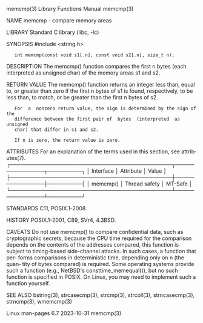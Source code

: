 memcmp(3)                  Library Functions Manual                  memcmp(3)

NAME
       memcmp - compare memory areas

LIBRARY
       Standard C library (libc, -lc)

SYNOPSIS
       #include <string.h>

       int memcmp(const void s1[.n], const void s2[.n], size_t n);

DESCRIPTION
       The  memcmp()  function compares the first n bytes (each interpreted as
       unsigned char) of the memory areas s1 and s2.

RETURN VALUE
       The memcmp() function returns  an  integer  less  than,  equal  to,  or
       greater than zero if the first n bytes of s1 is found, respectively, to
       be less than, to match, or be greater than the first n bytes of s2.

       For  a  nonzero return value, the sign is determined by the sign of the
       difference between the first pair of  bytes  (interpreted  as  unsigned
       char) that differ in s1 and s2.

       If n is zero, the return value is zero.

ATTRIBUTES
       For  an  explanation  of  the  terms  used in this section, see attrib‐
       utes(7).
       ┌───────────────────────────────────────────┬───────────────┬─────────┐
       │ Interface                                 │ Attribute     │ Value   │
       ├───────────────────────────────────────────┼───────────────┼─────────┤
       │ memcmp()                                  │ Thread safety │ MT-Safe │
       └───────────────────────────────────────────┴───────────────┴─────────┘

STANDARDS
       C11, POSIX.1-2008.

HISTORY
       POSIX.1-2001, C89, SVr4, 4.3BSD.

CAVEATS
       Do not use memcmp() to compare confidential data, such as cryptographic
       secrets, because the CPU time required for the  comparison  depends  on
       the  contents  of  the  addresses compared, this function is subject to
       timing-based side-channel attacks.  In such cases, a function that per‐
       forms comparisons in deterministic time, depending only on n (the quan‐
       tity of bytes compared) is required.  Some  operating  systems  provide
       such  a  function  (e.g.,  NetBSD's  consttime_memequal()), but no such
       function is specified in POSIX.  On Linux, you may  need  to  implement
       such a function yourself.

SEE ALSO
       bstring(3),   strcasecmp(3),   strcmp(3),  strcoll(3),  strncasecmp(3),
       strncmp(3), wmemcmp(3)

Linux man-pages 6.7               2023-10-31                         memcmp(3)
